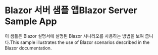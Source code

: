 # <a name="blazor-server-sample-app"></a><span data-ttu-id="084c7-101">Blazor 서버 샘플 앱</span><span class="sxs-lookup"><span data-stu-id="084c7-101">Blazor Server Sample App</span></span>

<span data-ttu-id="084c7-102">이 샘플은 Blazor 설명서에 설명된 Blazor 시나리오를 사용하는 방법을 보여 줍니다.</span><span class="sxs-lookup"><span data-stu-id="084c7-102">This sample illustrates the use of Blazor scenarios described in the Blazor documentation.</span></span>
